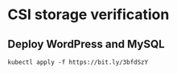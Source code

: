 # CSI storage verification


## Deploy WordPress and MySQL


<script src="https://gist.github.com/gabrielmcg/8b639eb5d3efad3a7049c27f58089547.js"></script>


```
kubectl apply -f https://bit.ly/3bfdSzY
```
